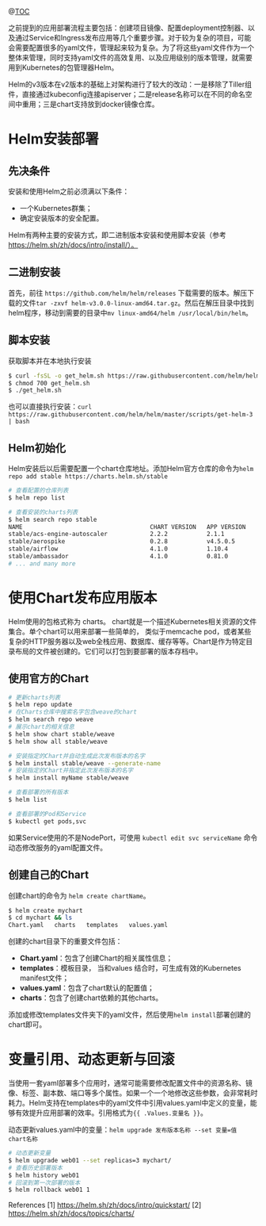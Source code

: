 ﻿@[TOC](Helm包管理器)

之前提到的应用部署流程主要包括：创建项目镜像、配置deployment控制器、以及通过Service和Ingress发布应用等几个重要步骤。对于较为复杂的项目，可能会需要配置很多的yaml文件，管理起来较为复杂。为了将这些yaml文件作为一个整体来管理，同时支持yaml文件的高效复用、以及应用级别的版本管理，就需要用到Kubernetes的包管理器Helm。

Helm的v3版本在v2版本的基础上对架构进行了较大的改动：一是移除了Tiller组件，直接通过kubeconfig连接apiserver；二是release名称可以在不同的命名空间中重用；三是chart支持放到docker镜像仓库。

# Helm安装部署
## 先决条件
安装和使用Helm之前必须满以下条件：
-	一个Kubernetes群集；
-	确定安装版本的安全配置。

Helm有两种主要的安装方式，即二进制版本安装和使用脚本安装（参考 https://helm.sh/zh/docs/intro/install/）。

## 二进制安装
首先，前往 `https://github.com/helm/helm/releases` 下载需要的版本。解压下载的文件`tar -zxvf helm-v3.0.0-linux-amd64.tar.gz`。然后在解压目录中找到helm程序，移动到需要的目录中`mv linux-amd64/helm /usr/local/bin/helm`。

## 脚本安装
获取脚本并在本地执行安装
```bash
$ curl -fsSL -o get_helm.sh https://raw.githubusercontent.com/helm/helm/master/scripts/get-helm-3
$ chmod 700 get_helm.sh
$ ./get_helm.sh
```
也可以直接执行安装：`curl https://raw.githubusercontent.com/helm/helm/master/scripts/get-helm-3 | bash`

## Helm初始化
Helm安装后以后需要配置一个chart仓库地址。添加Helm官方仓库的命令为`helm repo add stable https://charts.helm.sh/stable`

```bash
# 查看配置的仓库列表
$ helm repo list

# 查看安装的charts列表
$ helm search repo stable
NAME                                    CHART VERSION   APP VERSION                     DESCRIPTION
stable/acs-engine-autoscaler            2.2.2           2.1.1                           DEPRECATED Scales worker nodes within agent pools
stable/aerospike                        0.2.8           v4.5.0.5                        A Helm chart for Aerospike in Kubernetes
stable/airflow                          4.1.0           1.10.4                          Airflow is a platform to programmatically autho...
stable/ambassador                       4.1.0           0.81.0                          A Helm chart for Datawire Ambassador
# ... and many more
```

# 使用Chart发布应用版本
Helm使用的包格式称为 charts。 chart就是一个描述Kubernetes相关资源的文件集合。单个chart可以用来部署一些简单的， 类似于memcache pod，或者某些复杂的HTTP服务器以及web全栈应用、数据库、缓存等等。Chart是作为特定目录布局的文件被创建的。它们可以打包到要部署的版本存档中。

## 使用官方的Chart
```bash
# 更新charts列表
$ helm repo update 
# 在Charts仓库中搜索名字包含weave的chart
$ helm search repo weave
# 展示chart的相关信息
$ helm show chart stable/weave
$ helm show all stable/weave

# 安装指定的Chart并自动生成此次发布版本的名字
$ helm install stable/weave --generate-name
# 安装指定的Chart并指定此次发布版本的名字
$ helm install myName stable/weave

# 查看部署的所有版本
$ helm list

# 查看部署的Pod和Service
$ kubectl get pods,svc
```
如果Service使用的不是NodePort，可使用 `kubectl edit svc serviceName` 命令动态修改服务的yaml配置文件。

## 创建自己的Chart
创建chart的命令为 `helm create chartName`。

```bash
$ helm create mychart
$ cd mychart && ls
Chart.yaml   charts   templates   values.yaml
```

创建的chart目录下的重要文件包括：
-	**Chart.yaml**：包含了创建Chart的相关属性信息；
-	**templates**：模板目录， 当和values 结合时，可生成有效的Kubernetes manifest文件；
-	**values.yaml**：包含了chart默认的配置值；
-	**charts**：包含了创建chart依赖的其他charts。

添加或修改templates文件夹下的yaml文件，然后使用`helm install`部署创建的chart即可。

# 变量引用、动态更新与回滚
当使用一套yaml部署多个应用时，通常可能需要修改配置文件中的资源名称、镜像、标签、副本数、端口等多个属性。如果一个一个地修改这些参数，会非常耗时耗力。Helm支持在templates中的yaml文件中引用values.yaml中定义的变量，能够有效提升应用部署的效率。引用格式为`{{ .Values.变量名 }}`。

动态更新values.yaml中的变量：`helm upgrade 发布版本名称 --set 变量=值 chart名称`

```bash
# 动态更新变量
$ helm upgrade web01 --set replicas=3 mychart/
# 查看历史部署版本
$ helm history web01
# 回滚到第一次部署的版本
$ helm rollback web01 1
```


References
[1\] https://helm.sh/zh/docs/intro/quickstart/
[2\] https://helm.sh/zh/docs/topics/charts/
